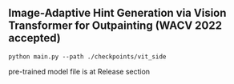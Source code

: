 ## Image-Adaptive Hint Generation via Vision Transformer for Outpainting (WACV 2022 accepted)
```
python main.py --path ./checkpoints/vit_side
```

pre-trained model file is at Release section
